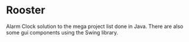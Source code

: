 Rooster
=======

Alarm Clock solution to the mega project list done in Java. There are also some gui components using the Swing library.  
